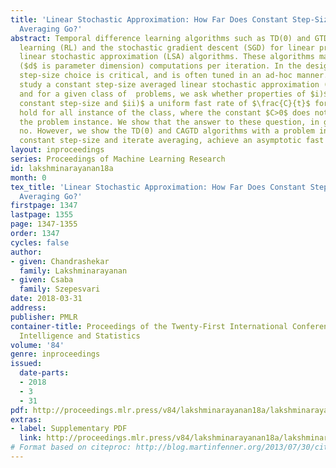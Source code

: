 ```yaml
---
title: 'Linear Stochastic Approximation: How Far Does Constant Step-Size and Iterate
  Averaging Go?'
abstract: Temporal difference learning algorithms such as TD(0) and GTD in reinforcement
  learning (RL) and the stochastic gradient descent (SGD) for linear prediction are
  linear stochastic approximation (LSA) algorithms. These algorithms make only $O(d)$
  ($d$ is parameter dimension) computations per iteration. In the design of LSA algorithms,
  step-size choice is critical, and is often tuned in an ad-hoc manner. In this paper,  we
  study a constant step-size averaged linear stochastic approximation (CALSA) algorithm,
  and for a given class of  problems, we ask whether properties of $i)$ a universal
  constant step-size and $ii)$ a uniform fast rate of $\frac{C}{t}$ for the mean square-error
  hold for all instance of the class, where the constant $C>0$ does not depend on
  the problem instance. We show that the answer to these question, in general, is
  no. However, we show the TD(0) and CAGTD algorithms with a problem independent universal
  constant step-size and iterate averaging, achieve an asymptotic fast rate of $O(\frac{1}{t})$.
layout: inproceedings
series: Proceedings of Machine Learning Research
id: lakshminarayanan18a
month: 0
tex_title: 'Linear Stochastic Approximation: How Far Does Constant Step-Size and Iterate
  Averaging Go?'
firstpage: 1347
lastpage: 1355
page: 1347-1355
order: 1347
cycles: false
author:
- given: Chandrashekar
  family: Lakshminarayanan
- given: Csaba
  family: Szepesvari
date: 2018-03-31
address: 
publisher: PMLR
container-title: Proceedings of the Twenty-First International Conference on Artificial
  Intelligence and Statistics
volume: '84'
genre: inproceedings
issued:
  date-parts:
  - 2018
  - 3
  - 31
pdf: http://proceedings.mlr.press/v84/lakshminarayanan18a/lakshminarayanan18a.pdf
extras:
- label: Supplementary PDF
  link: http://proceedings.mlr.press/v84/lakshminarayanan18a/lakshminarayanan18a-supp.pdf
# Format based on citeproc: http://blog.martinfenner.org/2013/07/30/citeproc-yaml-for-bibliographies/
---
```

